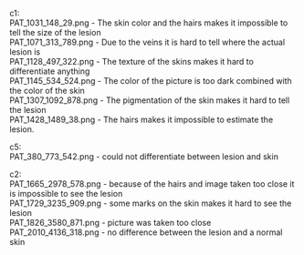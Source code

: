 c1: <br>
PAT_1031_148_29.png - The skin color and the hairs makes it impossible to tell the size of the lesion <br>
PAT_1071_313_789.png - Due to the veins it is hard to tell where the actual lesion is <br>
PAT_1128_497_322.png - The texture of the skins makes it hard to differentiate anything <br>
PAT_1145_534_524.png - The color of the picture is too dark combined with the color of the skin <br>
PAT_1307_1092_878.png - The pigmentation of the skin makes it hard to tell the lesion <br>
PAT_1428_1489_38.png - The hairs makes it impossible to estimate the lesion. 


c5: <br>
PAT_380_773_542.png - could not differentiate between lesion and skin <br>


c2: <br>
PAT_1665_2978_578.png - because of the hairs and image taken too close it is impossible to see the lesion <br>
PAT_1729_3235_909.png - some marks on the skin makes it hard to see the lesion <br>
PAT_1826_3580_871.png - picture was taken too close <br>
PAT_2010_4136_318.png - no difference between the lesion and a normal skin <br>

